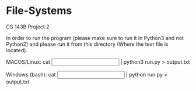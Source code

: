 # File-Systems

CS 143B Project 2

In order to run the program (please make sure to run it in Python3 and not Python2) and please run it from this directory (Where the text file is located).

MACOS/Linux:
cat <input file> | python3 run.py > output.txt

Windows (bash):
cat <input file> | python run.py > output.txt
